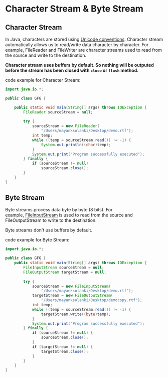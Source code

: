 # Character Stream & Byte Stream

## Character Stream

In Java, characters are stored using [Unicode conventions](https://docs.oracle.com/javase/tutorial/java/data/characters.html). Character stream automatically allows us to read/write data character by character. For example, FileReader and FileWriter are character streams used to read from the source and write to the destination.

**Character stream uses buffers by default. So nothing will be outputed before the stream has been closed with `close` or `flush` method.**

code example for Character Stream:
```java
import java.io.*;

public class GFG {

	public static void main(String[] args) throws IOException {
		FileReader sourceStream = null;
		
		try {
			sourceStream = new FileReader(
				"/Users/mayanksolanki/Desktop/demo.rtf");
			int temp;
			while ((temp = sourceStream.read()) != -1) {
				System.out.println((char)temp);
			}
    		System.out.print("Program successfully executed");
		} finally {
			if (sourceStream != null)
				sourceStream.close();
		}
	}
}
```

## Byte Stream

Byte streams process data byte by byte (8 bits). For example, [FileInputStream](https://www.geeksforgeeks.org/java-io-fileinputstream-class-java/) is used to read from the source and FileOutputStream to write to the destination.

Byte streams don't use buffers by default.

code example for Byte Stream:
```java
import java.io.*;

public class GFG {
	public static void main(String[] args) throws IOException {
		FileInputStream sourceStream = null;
		FileOutputStream targetStream = null;
		
		try {
			sourceStream = new FileInputStream(
				"/Users/mayanksolanki/Desktop/demo.rtf");
			targetStream = new FileOutputStream(
				"/Users/mayanksolanki/Desktop/democopy.rtf");
			int temp;
			while ((temp = sourceStream.read()) != -1) {
				targetStream.write((byte)temp);
			}
    		System.out.print("Program successfully executed");
		} finally {
			if (sourceStream != null) {
				sourceStream.close();
			}
			if (targetStream != null) {
				targetStream.close();
			}
		}
	}
}

```